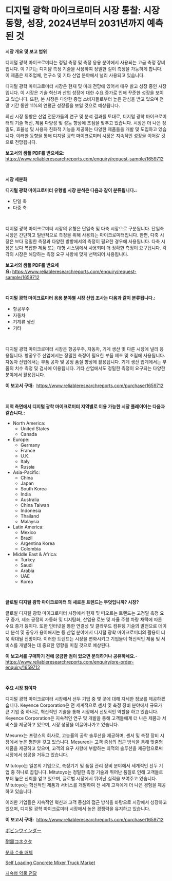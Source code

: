 <p><h1>디지털 광학 마이크로미터 시장 통찰: 시장 동향, 성장, 2024년부터 2031년까지 예측된 것</h1></p><p><strong>시장 개요 및 보고 범위</strong></p>
<p><p>디지털 광학 마이크로미터는 정밀 측정 및 측정 응용 분야에서 사용되는 고급 측정 장비입니다. 이 기기는 디지턈 측정 기술을 사용하여 정밀한 길이 측정을 가능하게 합니다. 이 제품은 제조업체, 연구소 및 기타 산업 분야에서 널리 사용되고 있습니다.</p><p>디지털 광학 마이크로미터 시장은 현재 및 미래 전망에 있어서 매우 밝고 성장 중인 시장입니다. 이 시장은 기술 혁신과 산업 성장에 대한 수요 증가로 인해 꾸준한 성장을 보이고 있습니다. 또한, 본 시장은 다양한 종업 소비자들로부터 높은 관심을 받고 있으며 전망 기간 동안 11%의 연평균 성장률을 보일 것으로 예상됩니다.</p><p>최신 시장 동향은 산업 전문가들의 연구 및 분석 결과를 토대로, 디지털 광학 마이크로미터의 기술 혁신, 제품 다양성 및 성능 향상에 초점을 맞추고 있습니다. 시장은 더 나은 정밀도, 효율성 및 사용자 친화적 기능을 제공하는 다양한 제품들을 개발 및 도입하고 있습니다. 이러한 동향을 통해 디지털 광학 마이크로미터 시장은 지속적인 성장을 이어갈 것으로 전망됩니다.</p></p>
<p><strong>보고서의 샘플 PDF를 받으세요:</strong> <a href="https://www.reliableresearchreports.com/enquiry/request-sample/1659712">https://www.reliableresearchreports.com/enquiry/request-sample/1659712</a></p>
<p>&nbsp;</p>
<p><strong>시장 세분화</strong></p>
<p><strong>디지털 광학 마이크로미터 유형별 시장 분석은 다음과 같이 분류됩니다.:</strong></p>
<p><ul><li>단일 축</li><li>다중 축</li></ul></p>
<p>&nbsp;</p>
<p><p>디지털 광학 마이크로미터 시장의 유형은 단일축 및 다축 시장으로 구분됩니다. 단일축 시장은 간단하고 일반적으로 측정을 위해 사용되는 마이크로미터입니다. 한편, 다축 시장은 보다 정밀한 측정과 다양한 방향에서의 측정이 필요한 경우에 사용됩니다. 다축 시장은 보다 복잡한 제품 또는 대형 시스템에서 사용되며 더 정확한 측정이 요구됩니다. 각각의 시장은 해당하는 측정 요구 사항에 맞게 선택되어 사용됩니다.</p></p>
<p><strong>보고서의 샘플 PDF를 받으세요:</strong>&nbsp;<a href="https://www.reliableresearchreports.com/enquiry/request-sample/1659712">https://www.reliableresearchreports.com/enquiry/request-sample/1659712</a></p>
<p>&nbsp;</p>
<p><strong> 디지털 광학 마이크로미터 응용 분야별 시장 산업 조사는 다음과 같이 분류됩니다.:</strong></p>
<p><ul><li>항공우주</li><li>자동차</li><li>기계류 생산</li><li>기타</li></ul></p>
<p>&nbsp;</p>
<p><p>디지털 광학 마이크로미터 시장은 항공우주, 자동차, 기계 생산 및 다른 시장에 널리 응용됩니다. 항공우주 산업에서는 정밀한 측정이 필요한 부품 제조 및 조립에 사용됩니다. 자동차 산업에서는 부품 공차 및 공정 품질 향상에 활용됩니다. 기계 생산 업계에서는 부품의 치수 측정 및 검사에 이용됩니다. 기타 산업에서도 정밀한 측정이 요구되는 다양한 분야에서 활용됩니다.</p></p>
<p><strong>이 보고서 구매:</strong>&nbsp; <a href="https://www.reliableresearchreports.com/purchase/1659712">https://www.reliableresearchreports.com/purchase/1659712</a></p>
<p>&nbsp;</p>
<p><strong>지역 측면에서 디지털 광학 마이크로미터 지역별로 이용 가능한 시장 플레이어는 다음과 같습니다.:</strong></p>
<p><ul>
    <li>
        North America:
        <ul>
            <li>United States</li>
            <li>Canada</li>
        </ul>
    </li>
    <li>
        Europe:
        <ul>
            <li>Germany</li>
            <li>France</li>
            <li>U.K.</li>
            <li>Italy</li>
            <li>Russia</li>
        </ul>
    </li>
    <li>
        Asia-Pacific:
        <ul>
            <li>China</li>
            <li>Japan</li>
            <li>South Korea</li>
            <li>India</li>
            <li>Australia</li>
            <li>China Taiwan</li>
            <li>Indonesia</li>
            <li>Thailand</li>
            <li>Malaysia</li>
        </ul>
    </li>
    <li>
        Latin America:
        <ul>
            <li>Mexico</li>
            <li>Brazil</li>
            <li>Argentina Korea</li>
            <li>Colombia</li>
        </ul>
    </li>
    <li>
        Middle East & Africa:
        <ul>
            <li>Turkey</li>
            <li>Saudi</li>
            <li>Arabia</li>
            <li>UAE</li>
            <li>Korea</li>
        </ul>
    </li>
    </ul></p>
<p>&nbsp;</p>
<p><strong>글로벌 디지털 광학 마이크로미터 의 새로운 트렌드는 무엇입니까? 시장?</strong></p>
<p><p>글로벌 디지털 광학 마이크로미터 시장에서 현재 및 떠오르는 트렌드는 고정밀 측정 요구 증가, 제조 공정의 자동화 및 디지턈화, 산업용 로봇 및 자율 주행 차량 채택에 따른 수요 증가 등이다. 또한 인터넷을 통한 연결성 및 클라우드 컴퓨팅 기술의 발전으로 데이터 분석 및 공유가 용이해지는 등 산업 분야에서 디지털 광학 마이크로미터의 활용이 더욱 확대될 전망이다. 이러한 트렌드는 시장을 변화시키고 기업들이 혁신적인 제품 및 서비스를 개발하는 데 중요한 영향을 미칠 것으로 예상된다.</p></p>
<p><strong>이 보고서를 구매하기 전에 궁금한 점이 있으면 문의하거나 공유하세요.</strong>- <a href="https://www.reliableresearchreports.com/enquiry/pre-order-enquiry/1659712">https://www.reliableresearchreports.com/enquiry/pre-order-enquiry/1659712</a></p>
<p>&nbsp;</p>
<p><strong>주요 시장 참여자</strong></p>
<p><p>디지털 광학 마이크로미터 시장에서 선두 기업 중 몇 곳에 대해 자세한 정보를 제공하겠습니다. Keyence Corporation은 전 세계적으로 센서 및 측정 장비 분야에서 규모가 큰 기업 중 하나로, 혁신적인 기술을 통해 시장에서 선도적인 역할을 하고 있습니다. Keyence Corporation은 지속적인 연구 및 개발을 통해 고객들에게 더 나은 제품과 서비스를 제공하고 있으며, 시장 성장을 이끌어나가고 있습니다.</p><p>Mesurex는 프랑스의 회사로, 고능률의 공학 솔루션을 제공하며, 센서 및 측정 장비 시장에서 높은 평판을 갖고 있습니다. Mesurex는 고객 중심의 접근 방식을 통해 맞춤형 제품을 제공하고 있으며, 고객의 요구 사항에 부합하는 최적의 솔루션을 제공함으로써 시장에서 성공을 거두고 있습니다.</p><p>Mitutoyo는 일본의 기업으로, 측정기기 및 품질 관리 장비 분야에서 세계적인 선두 기업 중 하나로 꼽힙니다. Mitutoyo는 정밀한 측정 기술과 뛰어난 품질로 인해 고객들로부터 높은 신뢰를 얻고 있으며, 글로벌 시장에서 뛰어난 실적을 보여주고 있습니다. Mitutoyo는 혁신적인 제품과 서비스를 개발하여 전 세계 고객에게 더 나은 경험을 제공하고 있습니다.</p><p>이러한 기업들은 지속적인 혁신과 고객 중심의 접근 방식을 바탕으로 시장에서 성장하고 있으며, 디지털 광학 마이크로미터 시장에서 높은 경쟁력을 유지하고 있습니다.</p></p>
<p><strong>이 보고서 구매:</strong>&nbsp;&nbsp;<a href="https://www.reliableresearchreports.com/purchase/1659712">https://www.reliableresearchreports.com/purchase/1659712</a></p>
<p><p><a href="https://github.com/NashBeahan2023/Market-Research-Report-List-1/blob/main/807127513819.md">ボビンワインダー</a></p><p><a href="https://github.com/joaejkdzgyljvo6/Market-Research-Report-List-1/blob/main/910775113818.md">耐震コネクタ</a></p><p><a href="https://github.com/Maeennan456456/Market-Research-Report-List-1/blob/main/693993412785.md">분자 수송 매체</a></p><p><a href="https://issuu.com/reportprime-2/docs/self-loading-concrete-mixer-truck-market-size-2030">Self Loading Concrete Mixer Truck Market</a></p><p><a href="https://github.com/vsap75a286l/Market-Research-Report-List-1/blob/main/906491712784.md">지속형 약물 전달</a></p></p>
